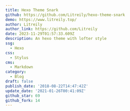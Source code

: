 ```yaml
---
title: Hexo Theme Snark
github: https://github.com/Litreily/hexo-theme-snark
demo: https://www.litreily.top/
author: Litreily
author_link: https://github.com/Litreily
date: 2023-11-29T01:57:33.609Z
description: An hexo theme with lofter style
ssg:
  - Hexo
css:
  - Stylus
cms:
  - Markdown
category:
  - Blog
draft: false
publish_date: '2018-08-22T14:47:42Z'
update_date: '2021-01-26T00:41:09Z'
github_star: 69
github_fork: 14
---
```

